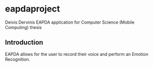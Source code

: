 # eapdaproject

Deivis Dervinis EAPDA application for Computer Science (Mobile Computing) thesis

## Introduction
EAPDA allows for the user to record their voice and perform an Emotion Recognition.
